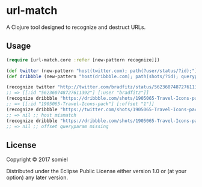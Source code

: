 # url-match

A Clojure tool designed to recognize and destruct URLs.

## Usage

```clojure
(require [url-match.core :refer [new-pattern recognize]])

(def twitter (new-pattern "host(twitter.com); path(?user/status/?id);"))
(def dribbble (new-pattern "host(dribbble.com); path(shots/?id); queryparam(offset=?offset);")

(recognize twitter "http://twitter.com/bradfitz/status/562360748727611392")
;; => [[:id "562360748727611392"] [:user "bradfitz"]]
(recognize dribbble "https://dribbble.com/shots/1905065-Travel-Icons-pack?list=users&offset=1")
;; => [[:id "1905065-Travel-Icons-pack"] [:offset "1"]]
(recognize dribbble "https://twitter.com/shots/1905065-Travel-Icons-pack?list=users&offset=1")
;; => nil ;; host mismatch
(recognize dribbble "https://dribbble.com/shots/1905065-Travel-Icons-pack?list=users")
;; => nil ;; offset queryparam missing
```

## License

Copyright © 2017 somiel

Distributed under the Eclipse Public License either version 1.0 or (at
your option) any later version.
